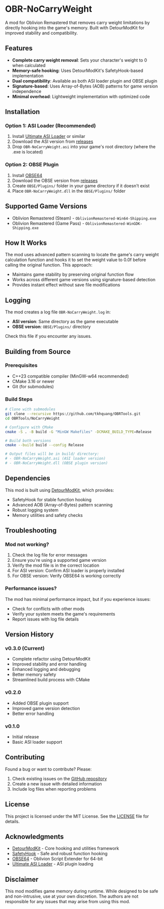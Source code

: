 # OBR-NoCarryWeight

A mod for Oblivion Remastered that removes carry weight limitations by directly hooking into the game's memory. Built with DetourModKit for improved stability and compatibility.

## Features

- **Complete carry weight removal**: Sets your character's weight to 0 when calculated
- **Memory-safe hooking**: Uses DetourModKit's SafetyHook-based implementation
- **Dual compatibility**: Available as both ASI loader plugin and OBSE plugin
- **Signature-based**: Uses Array-of-Bytes (AOB) patterns for game version independence
- **Minimal overhead**: Lightweight implementation with optimized code

## Installation

### Option 1: ASI Loader (Recommended)
1. Install [Ultimate ASI Loader](https://github.com/ThirteenAG/Ultimate-ASI-Loader) or similar
2. Download the ASI version from [releases](https://github.com/tkhquang/OBRTools/releases)
3. Drop `OBR-NoCarryWeight.asi` into your game's root directory (where the .exe is located)

### Option 2: OBSE Plugin
1. Install [OBSE64](https://github.com/llde/obse64)
2. Download the OBSE version from [releases](https://github.com/tkhquang/OBRTools/releases)
3. Create `OBSE/Plugins/` folder in your game directory if it doesn't exist
4. Place `OBR-NoCarryWeight.dll` in the `OBSE/Plugins/` folder

## Supported Game Versions

- Oblivion Remastered (Steam) - `OblivionRemastered-Win64-Shipping.exe`
- Oblivion Remastered (Game Pass) - `OblivionRemastered-WinGDK-Shipping.exe`

## How It Works

The mod uses advanced pattern scanning to locate the game's carry weight calculation function and hooks it to set the weight value to 0.0f before calling the original function. This approach:

- Maintains game stability by preserving original function flow
- Works across different game versions using signature-based detection
- Provides instant effect without save file modifications

## Logging

The mod creates a log file `OBR-NoCarryWeight.log` in:
- **ASI version**: Same directory as the game executable
- **OBSE version**: `OBSE/Plugins/` directory

Check this file if you encounter any issues.

## Building from Source

### Prerequisites
- C++23 compatible compiler (MinGW-w64 recommended)
- CMake 3.16 or newer
- Git (for submodules)

### Build Steps
```bash
# Clone with submodules
git clone --recursive https://github.com/tkhquang/OBRTools.git
cd OBRTools/NoCarryWeight

# Configure with CMake
cmake -S . -B build -G "MinGW Makefiles" -DCMAKE_BUILD_TYPE=Release

# Build both versions
cmake --build build --config Release

# Output files will be in build/ directory:
# - OBR-NoCarryWeight.asi (ASI loader version)
# - OBR-NoCarryWeight.dll (OBSE plugin version)
```

## Dependencies

This mod is built using [DetourModKit](https://github.com/tkhquang/DetourModKit), which provides:
- SafetyHook for stable function hooking
- Advanced AOB (Array-of-Bytes) pattern scanning
- Robust logging system
- Memory utilities and safety checks

## Troubleshooting

### Mod not working?
1. Check the log file for error messages
2. Ensure you're using a supported game version
3. Verify the mod file is in the correct location
4. For ASI version: Confirm ASI loader is properly installed
5. For OBSE version: Verify OBSE64 is working correctly

### Performance issues?
The mod has minimal performance impact, but if you experience issues:
- Check for conflicts with other mods
- Verify your system meets the game's requirements
- Report issues with log file details

## Version History

### v0.3.0 (Current)
- Complete refactor using DetourModKit
- Improved stability and error handling
- Enhanced logging and debugging
- Better memory safety
- Streamlined build process with CMake

### v0.2.0
- Added OBSE plugin support
- Improved game version detection
- Better error handling

### v0.1.0
- Initial release
- Basic ASI loader support

## Contributing

Found a bug or want to contribute? Please:
1. Check existing issues on the [GitHub repository](https://github.com/tkhquang/OBRTools)
2. Create a new issue with detailed information
3. Include log files when reporting problems

## License

This project is licensed under the MIT License. See the [LICENSE](../LICENSE) file for details.

## Acknowledgments

- [DetourModKit](https://github.com/tkhquang/DetourModKit) - Core hooking and utilities framework
- [SafetyHook](https://github.com/cursey/safetyhook) - Safe and robust function hooking
- [OBSE64](https://github.com/llde/obse64) - Oblivion Script Extender for 64-bit
- [Ultimate ASI Loader](https://github.com/ThirteenAG/Ultimate-ASI-Loader) - ASI plugin loading

## Disclaimer

This mod modifies game memory during runtime. While designed to be safe and non-intrusive, use at your own discretion. The authors are not responsible for any issues that may arise from using this mod.
